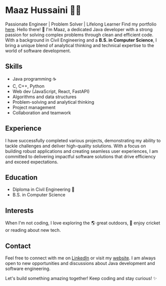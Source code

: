 <!--
**MaazHussaini99/maazhussaini99** is a ✨ _special_ ✨ repository because its `README.md` (this file) appears on your GitHub profile.

Here are some ideas to get you started:

- 🔭 I’m currently working on ...
- 🌱 I’m currently learning ...
- 👯 I’m looking to collaborate on ...
- 🤔 I’m looking for help with ...
- 💬 Ask me about ...
- 📫 How to reach me: ...
- 😄 Pronouns: ...
- ⚡ Fun fact: ...
-->
# Maaz Hussaini :technologist:

Passionate Engineer | Problem Solver | Lifelong Learner
Find my portfolio [here](https://maazhussaini.com).
Hello there! 👋 I'm Maaz, a dedicated Java developer with a strong passion for solving complex problems through clean and efficient code. With a background in Civil Engineering and a **B.S. in Computer Science**, I bring a unique blend of analytical thinking and technical expertise to the world of software development.

## Skills

- Java programming :coffee:
- C, C++, Python
- Web dev (JavaScript, React, FastAPI)
- Algorithms and data structures
- Problem-solving and analytical thinking
- Project management
- Collaboration and teamwork

## Experience

I have successfully completed various projects, demonstrating my ability to tackle challenges and deliver high-quality solutions. With a focus on building robust applications and creating seamless user experiences, I am committed to delivering impactful software solutions that drive efficiency and exceed expectations.

## Education

- Diploma in Civil Engineering :construction_worker:
- B.S. in Computer Science

## Interests

When I'm not coding, I love exploring the :earth_americas: great outdoors, :runner: enjoy cricket or reading about new tech.

## Contact

Feel free to connect with me on [LinkedIn](https://www.linkedin.com/in/maaz-hussaini/) or visit my [website](https://maazhussaini.com). I am always open to new opportunities and discussions about Java development and software engineering.

Let's build something amazing together! Keep coding and stay curious! ✨
